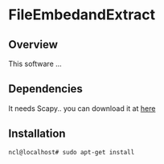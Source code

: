# FileEmbedandExtract

## Overview
This software ...


## Dependencies

It needs Scapy.. you can download it at [here](https://scapy.net/)

## Installation

```console
ncl@localhost# sudo apt-get install
```
